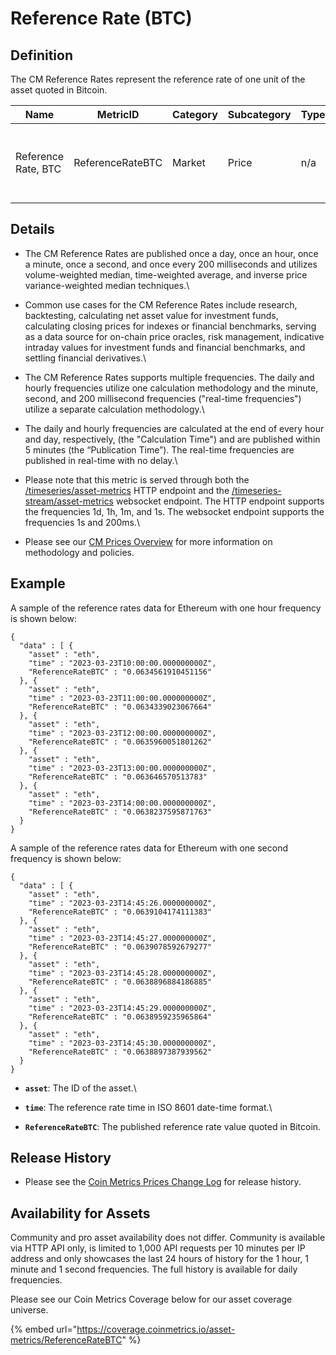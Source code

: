 # Reference Rate (BTC)

## Definition

The CM Reference Rates represent the reference rate of one unit of the asset quoted in Bitcoin.

| Name                | MetricID         | Category | Subcategory | Type | Unit | Interval                           |
| ------------------- | ---------------- | -------- | ----------- | ---- | ---- | ---------------------------------- |
| Reference Rate, BTC | ReferenceRateBTC | Market   | Price       | n/a  | BTC  | 1d, 1d-ny-close, 1h, 1m, 1s, 200ms |

## Details

* The CM Reference Rates are published once a day, once an hour, once a minute, once a second, and once every 200 milliseconds and utilizes volume-weighted median, time-weighted average, and inverse price variance-weighted median techniques.\

* Common use cases for the CM Reference Rates include research, backtesting, calculating net asset value for investment funds, calculating closing prices for indexes or financial benchmarks, serving as a data source for on-chain price oracles, risk management, indicative intraday values for investment funds and financial benchmarks, and settling financial derivatives.\

* The CM Reference Rates supports multiple frequencies. The daily and hourly frequencies utilize one calculation methodology and the minute, second, and 200 millisecond frequencies ("real-time frequencies") utilize a separate calculation methodology.\

* The daily and hourly frequencies are calculated at the end of every hour and day, respectively, (the "Calculation Time") and are published within 5 minutes (the “Publication Time”). The real-time frequencies are published in real-time with no delay.\

* Please note that this metric is served through both the [/timeseries/asset-metrics](https://docs.coinmetrics.io/api/v4#operation/getTimeseriesAssetMetrics) HTTP endpoint and the [/timeseries-stream/asset-metrics](https://docs.coinmetrics.io/api/v4#operation/getTimeseriesStreamAssetMetrics) websocket endpoint. The HTTP endpoint supports the frequencies 1d, 1h, 1m, and 1s. The websocket endpoint supports the frequencies 1s and 200ms.\

* Please see our [CM Prices Overview](../../market-data/reference-rates-overview.md) for more information on methodology and policies.

## Example

A sample of the reference rates data for Ethereum with one hour frequency is shown below:

```
{
  "data" : [ {
    "asset" : "eth",
    "time" : "2023-03-23T10:00:00.000000000Z",
    "ReferenceRateBTC" : "0.0634561910451156"
  }, {
    "asset" : "eth",
    "time" : "2023-03-23T11:00:00.000000000Z",
    "ReferenceRateBTC" : "0.0634339023067664"
  }, {
    "asset" : "eth",
    "time" : "2023-03-23T12:00:00.000000000Z",
    "ReferenceRateBTC" : "0.0635960051801262"
  }, {
    "asset" : "eth",
    "time" : "2023-03-23T13:00:00.000000000Z",
    "ReferenceRateBTC" : "0.063646570513783"
  }, {
    "asset" : "eth",
    "time" : "2023-03-23T14:00:00.000000000Z",
    "ReferenceRateBTC" : "0.0638237595871763"
  }
}
```

A sample of the reference rates data for Ethereum with one second frequency is shown below:

```
{
  "data" : [ {
    "asset" : "eth",
    "time" : "2023-03-23T14:45:26.000000000Z",
    "ReferenceRateBTC" : "0.0639104174111383"
  }, {
    "asset" : "eth",
    "time" : "2023-03-23T14:45:27.000000000Z",
    "ReferenceRateBTC" : "0.0639078592679277"
  }, {
    "asset" : "eth",
    "time" : "2023-03-23T14:45:28.000000000Z",
    "ReferenceRateBTC" : "0.0638896884186885"
  }, {
    "asset" : "eth",
    "time" : "2023-03-23T14:45:29.000000000Z",
    "ReferenceRateBTC" : "0.0638959235965864"
  }, {
    "asset" : "eth",
    "time" : "2023-03-23T14:45:30.000000000Z",
    "ReferenceRateBTC" : "0.0638897387939562"
  }
}
```

* **`asset`**: The ID of the asset.\

* **`time`**: The reference rate time in ISO 8601 date-time format.\

* **`ReferenceRateBTC`**: The published reference rate value quoted in Bitcoin.

## **Release History**

* Please see the [Coin Metrics Prices Change Log](https://docs.coinmetrics.io/market-data/methodologies/coin-metrics-prices-methodology#change-log) for release history.&#x20;

## **Availability for Assets**

Community and pro asset availability does not differ.  Community is available via HTTP API only, is limited to 1,000 API requests per 10 minutes per IP address and only showcases the last 24 hours of history for the 1 hour, 1 minute and 1 second frequencies. The full history is available for daily frequencies.

Please see our Coin Metrics Coverage below for our asset coverage universe.

{% embed url="https://coverage.coinmetrics.io/asset-metrics/ReferenceRateBTC" %}
